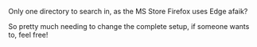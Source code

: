 Only one directory to search in, as the MS Store Firefox uses Edge afaik?

So pretty much needing to change the complete setup, if someone wants to, feel free!
